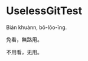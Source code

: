 # UselessGitTest
<p lang='nan-Hant'>
Bián khuànn, bô-lōo-īng.

免看，無路用。
</p>
<p lang='zh-Hans'>
不用看，无用。
</p>